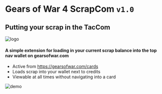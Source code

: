 # Gears of War 4 ScrapCom `v1.0`

## Putting your scrap in the TacCom
![logo](https://github.com/TheanosLearning/Gears4ScrapCom/raw/master/images/scrap325.png)

#### A simple extension for loading in your current scrap balance into the top nav wallet on gearsofwar.com

* Active from https://gearsofwar.com/cards
* Loads scrap into your wallet next to credits
* Viewable at all times without navigating into a card

![demo](https://github.com/TheanosLearning/Gears4ScrapCom/raw/master/images/scrap-demo.png)
